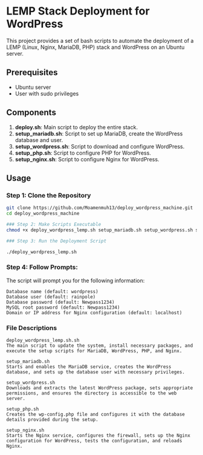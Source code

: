 # LEMP Stack Deployment for WordPress

This project provides a set of bash scripts to automate the deployment of a LEMP (Linux, Nginx, MariaDB, PHP) stack and WordPress on an Ubuntu server.

## Prerequisites

- Ubuntu server
- User with sudo privileges

## Components

1. **deploy.sh**: Main script to deploy the entire stack.
2. **setup_mariadb.sh**: Script to set up MariaDB, create the WordPress database and user.
3. **setup_wordpress.sh**: Script to download and configure WordPress.
4. **setup_php.sh**: Script to configure PHP for WordPress.
5. **setup_nginx.sh**: Script to configure Nginx for WordPress.

## Usage

### Step 1: Clone the Repository

```bash
git clone https://github.com/Moamenmuh13/deploy_wordpress_machine.git
cd deploy_wordpress_machine

### Step 2: Make Scripts Executable
chmod +x deploy_wordpress_lemp.sh setup_mariadb.sh setup_wordpress.sh setup_php.sh setup_nginx.sh|

### Step 3: Run the Deployment Script

./deploy_wordpress_lemp.sh
```

### Step 4: Follow Prompts: 
The script will prompt you for the following information:

    Database name (default: wordpress)
    Database user (default: rainpole)
    Database password (default: Newpass1234)
    MySQL root password (default: Newpass1234)
    Domain or IP address for Nginx configuration (default: localhost)


### File Descriptions
    deploy_wordpress_lemp.sh.sh
    The main script to update the system, install necessary packages, and execute the setup scripts for MariaDB, WordPress, PHP, and Nginx.

    setup_mariadb.sh
    Starts and enables the MariaDB service, creates the WordPress database, and sets up the database user with necessary privileges.

    setup_wordpress.sh
    Downloads and extracts the latest WordPress package, sets appropriate permissions, and ensures the directory is accessible to the web server.

    setup_php.sh
    Creates the wp-config.php file and configures it with the database details provided during the setup.

    setup_nginx.sh
    Starts the Nginx service, configures the firewall, sets up the Nginx configuration for WordPress, tests the configuration, and reloads Nginx.